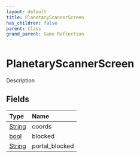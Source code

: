 ```yaml
---
layout: default
title: PlanetaryScannerScreen
has_children: false
parent: Class
grand_parent: Game Reflection
---
```

# PlanetaryScannerScreen
Description 

## Fields

| Type | Name |
|:-------------|:--------------|
| [String](/docs/game-reflection/components/string) | coords |
| [bool](/docs/game-reflection/components/bool) | blocked |
| [String](/docs/game-reflection/components/string) | portal_blocked |

